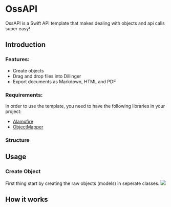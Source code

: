 # OssAPI

OssAPI is a Swift API template that makes dealing with objects and api calls super easy!

## **Introduction**
### Features:
  - Create objects
  - Drag and drop files into Dillinger
  - Export documents as Markdown, HTML and PDF

### Requirements:
In order to use the template, you need to have the following libraries in your project:
- [Alamofire](https://github.com/Alamofire/Alamofire)
- [ObjectMapper](https://github.com/Hearst-DD/ObjectMapper)

### Structure


## **Usage**
### Create Object
First thing start by creating the raw objects (models) in seperate classes.
![](http://i.imgur.com/GkFt4SP.png)
### 


## **How it works**
